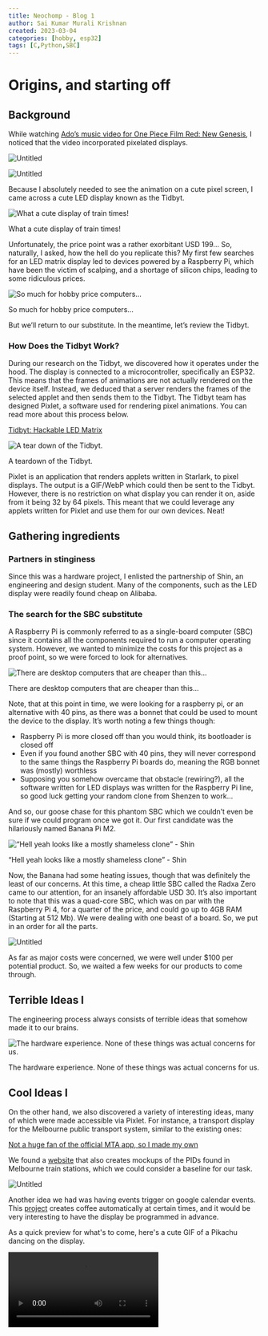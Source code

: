 ```yaml
---
title: Neochomp - Blog 1
author: Sai Kumar Murali Krishnan 
created: 2023-03-04
categories: [hobby, esp32]
tags: [C,Python,SBC]
---
```




# Origins, and starting off

## Background

While watching [Ado’s music video for One Piece Film Red: New Genesis](https://www.youtube.com/watch?v=1FliVTcX8bQ), I noticed that the video incorporated pixelated displays.

![Untitled](/assets/neochomp/blog-1/ado.png)

![Untitled](/assets/neochomp/blog-1/newgenesis.png)

Because I absolutely needed to see the animation on a cute pixel screen, I came across a cute LED display known as the Tidbyt.

![What a cute display of train times!](/assets/neochomp/blog-1/train_1.jpeg)

What a cute display of train times!

Unfortunately, the price point was a rather exorbitant USD 199… So, naturally, I asked, how the hell do you replicate this? My first few searches for an LED matrix display led to devices powered by a Raspberry Pi, which have been the victim of scalping, and a shortage of silicon chips, leading to some ridiculous prices.

![So much for hobby price computers…](/assets/neochomp/blog-1/pricey.png)

So much for hobby price computers…

But we’ll return to our substitute. In the meantime, let’s review the Tidbyt.

### How Does the Tidbyt Work?

During our research on the Tidbyt, we discovered how it operates under the hood. The display is connected to a microcontroller, specifically an ESP32. This means that the frames of animations are not actually rendered on the device itself. Instead, we deduced that a server renders the frames of the selected applet and then sends them to the Tidbyt. The Tidbyt team has designed Pixlet, a software used for rendering pixel animations. You can read more about this process below.

[Tidbyt: Hackable LED Matrix](https://hackaday.io/project/169732-tidbyt-hackable-led-matrix)

![A tear down of the Tidbyt.](/assets/neochomp/blog-1/teardown.png)

A teardown of the Tidbyt.

Pixlet is an application that renders applets written in Starlark, to pixel displays. The output is a GIF/WebP which could then be sent to the Tidbyt. However, there is no restriction on what display you can render it on, aside from it being 32 by 64 pixels. This meant that we could leverage any applets written for Pixlet and use them for our own devices. Neat!

## Gathering ingredients

### Partners in stinginess

Since this was a hardware project, I enlisted the partnership of Shin, an engineering and design student. Many of the components, such as the LED display were readily found cheap on Alibaba.

### The search for the SBC substitute

A Raspberry Pi is commonly referred to as a single-board computer (SBC) since it contains all the components required to run a computer operating system. However, we wanted to minimize the costs for this project as a proof point, so we were forced to look for alternatives.

![There are desktop computers that are cheaper than this…](/assets/neochomp/blog-1/rpi.png)

There are desktop computers that are cheaper than this…

Note, that at this point in time, we were looking for a raspberry pi, or an alternative with 40 pins, as there was a bonnet that could be used to mount the device to the display. It’s worth noting a few things though:

- Raspberry Pi is more closed off than you would think, its bootloader is closed off
- Even if you found another SBC with 40 pins, they will never correspond to the same things the Raspberry Pi boards do, meaning the RGB bonnet was (mostly) worthless
- Supposing you somehow overcame that obstacle (rewiring?), all the software written for LED displays was written for the Raspberry Pi line, so good luck getting your random clone from Shenzen to work…

And so, our goose chase for this phantom SBC which we couldn’t even be sure if we could program once we got it. Our first candidate was the hilariously named Banana Pi M2.

![“Hell yeah looks like a mostly shameless clone” - Shin](/assets/neochomp/blog-1/banana.png)

“Hell yeah looks like a mostly shameless clone” - Shin

Now, the Banana had some heating issues, though that was definitely the least of our concerns. At this time, a cheap little SBC called the Radxa Zero came to our attention, for an insanely affordable USD 30. It’s also important to note that this was a quad-core SBC, which was on par with the Raspberry Pi 4, for a quarter of the price, and could go up to 4GB RAM (Starting at 512 Mb). We were dealing with one beast of a board. So, we put in an order for all the parts.

![Untitled](/assets/neochomp/blog-1/total.png)

As far as major costs were concerned, we were well under $100 per potential product. So, we waited a few weeks for our products to come through.

## Terrible Ideas I

The engineering process always consists of terrible ideas that somehow made it to our brains.

![The hardware experience. None of these things was actual concerns for us.](/assets/neochomp/blog-1/experience.png)

The hardware experience. None of these things was actual concerns for us.

## Cool Ideas I

On the other hand, we also discovered a variety of interesting ideas, many of which were made accessible via Pixlet. For instance, a transport display for the Melbourne public transport system, similar to the existing ones:

[Not a huge fan of the official MTA app, so I made my own](https://www.reddit.com/r/TIDBYT/comments/u1gtok/not_a_huge_fan_of_the_official_mta_app_so_i_made/)

We found a [website](https://vic.transportsg.me/mockups) that also creates mockups of the PIDs found in Melbourne train stations, which we could consider a baseline for our task.

![Untitled](/assets/neochomp/blog-1/ptv.png)

Another idea we had was having events trigger on google calendar events. This [project](https://www.youtube.com/watch?v=BIGsW0TYSuU&ab_channel=VEEBProjects) creates coffee automatically at certain times, and it would be very interesting to have the display be programmed in advance.


As a quick preview for what's to come, here's a cute GIF of a Pikachu dancing on the display.

<video controls>
  <source src="/assets/neochomp/blog-1/pikachu_dancing.mp4" type="video/mp4">
  Your browser does not support the video tag.
</video>
